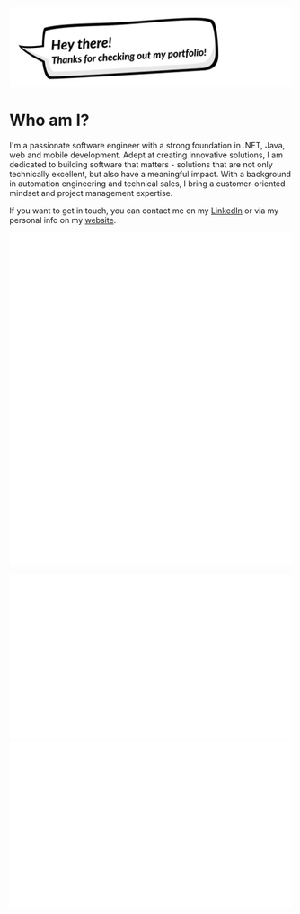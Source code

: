 ![Hey there! Thanks for checking out my portfolio](greeting.png)

# Who am I?
I'm a passionate software engineer with a strong foundation in .NET, Java, web and mobile development. Adept at creating innovative solutions, I am dedicated to building software that matters - solutions that are not only technically excellent, but also have a meaningful impact. With a background in automation engineering and technical sales, I bring a customer-oriented mindset and project management expertise.

If you want to get in touch, you can contact me on my [LinkedIn](https://www.linkedin.com/in/lukas-allmer/) or via my personal info on my [website](https://lukas.allmer.org).

![](https://raw.githubusercontent.com/LukasAllmer/github-stats/master/generated/overview.svg#gh-dark-mode-only)
![](https://raw.githubusercontent.com/LukasAllmer/github-stats/master/generated/overview.svg#gh-light-mode-only)

![](https://raw.githubusercontent.com/LukasAllmer/github-stats/master/generated/languages.svg#gh-dark-mode-only)
![](https://raw.githubusercontent.com/LukasAllmer/github-stats/master/generated/languages.svg#gh-light-mode-only)
